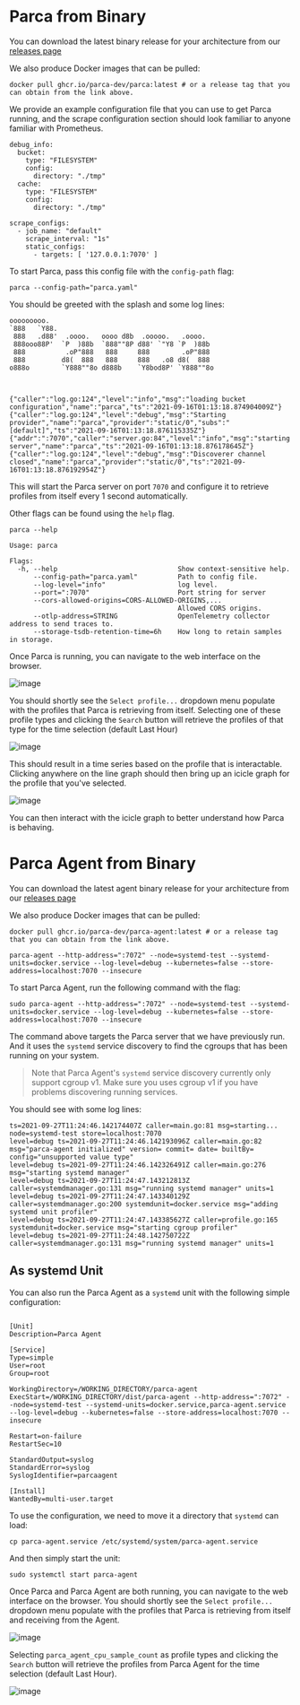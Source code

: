 # Parca from Binary

You can download the latest binary release for your architecture from our [releases page](https://github.com/parca-dev/parca/releases)

We also produce Docker images that can be pulled:
```
docker pull ghcr.io/parca-dev/parca:latest # or a release tag that you can obtain from the link above.
```

We provide an example configuration file that you can use to get Parca running, and the scrape configuration section should look familiar to anyone familiar with Prometheus.
```
debug_info:
  bucket:
    type: "FILESYSTEM"
    config:
      directory: "./tmp"
  cache:
    type: "FILESYSTEM"
    config:
      directory: "./tmp"

scrape_configs:
  - job_name: "default"
    scrape_interval: "1s"
    static_configs:
      - targets: [ '127.0.0.1:7070' ]
```

To start Parca, pass this config file with the `config-path` flag:
```
parca --config-path="parca.yaml"
```

You should be greeted with the splash and some log lines:
```
ooooooooo.
`888   `Y88.
 888   .d88'  .oooo.   oooo d8b  .ooooo.   .oooo.
 888ooo88P'  `P  )88b  `888""8P d88' `"Y8 `P  )88b
 888          .oP"888   888     888        .oP"888
 888         d8(  888   888     888   .o8 d8(  888
o888o        `Y888""8o d888b    `Y8bod8P' `Y888""8o



{"caller":"log.go:124","level":"info","msg":"loading bucket configuration","name":"parca","ts":"2021-09-16T01:13:18.874904009Z"}
{"caller":"log.go:124","level":"debug","msg":"Starting provider","name":"parca","provider":"static/0","subs":"[default]","ts":"2021-09-16T01:13:18.876115335Z"}
{"addr":":7070","caller":"server.go:84","level":"info","msg":"starting server","name":"parca","ts":"2021-09-16T01:13:18.876178645Z"}
{"caller":"log.go:124","level":"debug","msg":"Discoverer channel closed","name":"parca","provider":"static/0","ts":"2021-09-16T01:13:18.876192954Z"}
```

This will start the Parca server on port `7070` and configure it to retrieve profiles from itself every 1 second automatically.

Other flags can be found using the `help` flag.
```
parca --help

Usage: parca

Flags:
  -h, --help                              Show context-sensitive help.
      --config-path="parca.yaml"          Path to config file.
      --log-level="info"                  log level.
      --port=":7070"                      Port string for server
      --cors-allowed-origins=CORS-ALLOWED-ORIGINS,...
                                          Allowed CORS origins.
      --otlp-address=STRING               OpenTelemetry collector address to send traces to.
      --storage-tsdb-retention-time=6h    How long to retain samples in storage.
```

Once Parca is running, you can navigate to the web interface on the browser.

![image](https://user-images.githubusercontent.com/8681572/133893063-8cc9fc8a-4d55-431d-80fc-6a2fe8de7019.png)

You should shortly see the `Select profile...` dropdown menu populate with the profiles that Parca is retrieving from itself.
Selecting one of these profile types and clicking the `Search` button will retrieve the profiles of that type for the time selection (default Last Hour)

![image](https://user-images.githubusercontent.com/8681572/133893237-f069a552-e928-4065-80db-603fb5f85e6a.png)

This should result in a time series based on the profile that is interactable. Clicking anywhere on the line graph should then bring up an icicle graph for the profile that you've selected.

![image](https://user-images.githubusercontent.com/8681572/133893258-96fdbc0a-8036-4d89-bb4c-578fb131c8e0.png)

You can then interact with the icicle graph to better understand how Parca is behaving.

# Parca Agent from Binary

You can download the latest agent binary release for your architecture from our [releases page](https://github.com/parca-dev/parca-agent/releases)

We also produce Docker images that can be pulled:
```
docker pull ghcr.io/parca-dev/parca-agent:latest # or a release tag that you can obtain from the link above.
```

```
parca-agent --http-address=":7072" --node=systemd-test --systemd-units=docker.service --log-level=debug --kubernetes=false --store-address=localhost:7070 --insecure
```

To start Parca Agent, run the following command with the flag:
```
sudo parca-agent --http-address=":7072" --node=systemd-test --systemd-units=docker.service --log-level=debug --kubernetes=false --store-address=localhost:7070 --insecure
```

The command above targets the Parca server that we have previously run. And it uses the `systemd` service discovery to find the cgroups that has been running on your system.

> Note that Parca Agent's `systemd` service discovery currently only support cgroup v1. Make sure you uses cgroup v1 if you have problems discovering running services.

You should see with some log lines:
```
ts=2021-09-27T11:24:46.142174407Z caller=main.go:81 msg=starting... node=systemd-test store=localhost:7070
level=debug ts=2021-09-27T11:24:46.142193096Z caller=main.go:82 msg="parca-agent initialized" version= commit= date= builtBy= config="unsupported value type"
level=debug ts=2021-09-27T11:24:46.142326491Z caller=main.go:276 msg="starting systemd manager"
level=debug ts=2021-09-27T11:24:47.143212813Z caller=systemdmanager.go:131 msg="running systemd manager" units=1
level=debug ts=2021-09-27T11:24:47.143340129Z caller=systemdmanager.go:200 systemdunit=docker.service msg="adding systemd unit profiler"
level=debug ts=2021-09-27T11:24:47.143385627Z caller=profile.go:165 systemdunit=docker.service msg="starting cgroup profiler"
level=debug ts=2021-09-27T11:24:48.142750722Z caller=systemdmanager.go:131 msg="running systemd manager" units=1
```

## As systemd Unit

You can also run the Parca Agent as a `systemd` unit with the following simple configuration:
```systemd

[Unit]
Description=Parca Agent

[Service]
Type=simple
User=root
Group=root

WorkingDirectory=/WORKING_DIRECTORY/parca-agent
ExecStart=/WORKING_DIRECTORY/dist/parca-agent --http-address=":7072" --node=systemd-test --systemd-units=docker.service,parca-agent.service --log-level=debug --kubernetes=false --store-address=localhost:7070 --insecure

Restart=on-failure
RestartSec=10

StandardOutput=syslog
StandardError=syslog
SyslogIdentifier=parcaagent

[Install]
WantedBy=multi-user.target
```

To use the configuration, we need to move it a directory that `systemd` can load:
```
cp parca-agent.service /etc/systemd/system/parca-agent.service
```

And then simply start the unit:
```
sudo systemctl start parca-agent
```

Once Parca and Parca Agent are both running, you can navigate to the web interface on the browser.
You should shortly see the `Select profile...` dropdown menu populate with the profiles that Parca is retrieving from itself and receiving from the Agent.

![image](https://user-images.githubusercontent.com/8681572/133893063-8cc9fc8a-4d55-431d-80fc-6a2fe8de7019.png)

Selecting `parca_agent_cpu_sample_count` as profile types and clicking the `Search` button will retrieve the profiles from Parca Agent for the time selection (default Last Hour).

![image](https://user-images.githubusercontent.com/8681572/133893063-8cc9fc8a-4d55-431d-80fc-6a2fe8de7019.png)
